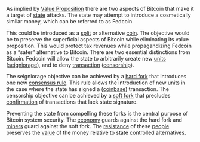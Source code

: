 As implied by [Value Proposition](Value-Proposition) there are two aspects of Bitcoin that make it a target of [state](Glossary#state) attacks. The state may attempt to introduce a cosmetically similar money, which can be referred to as Fedcoin.

This could be introduced as a [split](Glossary#split) or alternative [coin](Glossary#coin). The objective would be to preserve the superficial aspects of Bitcoin while eliminating its value proposition. This would protect tax revenues while propagandizing Fedcoin as a “safer” alternative to Bitcoin. There are two essential distinctions from Bitcoin. Fedcoin will allow the state to arbitrarily create new [units](Glossary#unit) ([seigniorage](https://en.m.wikipedia.org/wiki/Seigniorage)), and to deny [transaction](Glossary#transaction) ([censorship](Glossary#censorship)).

The seigniorage objective can be achieved by a [hard fork](Glossary#hard-fork) that introduces one new [consensus rule](Glossary#rule). This rule allows the introduction of new units in the case where the state has signed a ([coinbase](Glossary#coinbase)) transaction. The censorship objective can be achieved by a [soft fork](Glossary#soft-fork) that precludes [confirmation](Glossary#confirmation) of transactions that lack state signature.

Preventing the state from compelling these forks is the central purpose of Bitcoin system security. The [economy](Glossary#economy) guards against the hard fork and [miners](Glossary#miner) guard against the soft fork. The [resistance](Risk-Sharing-Principle) of these [people](Glossary#person) preserves the [value](Glossary#value) of the money relative to state controlled alternatives.